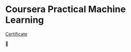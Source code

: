 Coursera Practical Machine Learning 
===

[Certificate][7]



🖖



[1]: http://mikexl.github.io/machine-learning/coursera-pml.html
[2]: http://groupware.les.inf.puc-rio.br/har
[3]: https://class.coursera.org/predmachlearn-031/human_grading/view/courses/975200/assessments/4/submissions/36
[4]: https://github.com/MikeXL/CourseraPML/blob/gh-pages/man/writeup.rmd
[5]: http://mikexl.github.io/CourseraPML/html "HTML Analysis file"
[6]: http://groupware.les.inf.puc-rio.br/har#ixzz34dpS6oks
[7]: http://bit.ly/PracticalML "the certificate"
